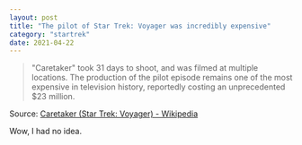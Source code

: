 ```yaml
---
layout: post
title: "The pilot of Star Trek: Voyager was incredibly expensive"
category: "startrek"
date: 2021-04-22
---
```


> "Caretaker" took 31 days to shoot, and was filmed at multiple locations. The production of the pilot episode remains one of the most expensive in television history, reportedly costing an unprecedented $23 million.

Source: [Caretaker (Star Trek: Voyager) - Wikipedia](https://en.wikipedia.org/wiki/Caretaker_(Star_Trek:_Voyager))

Wow, I had no idea.
